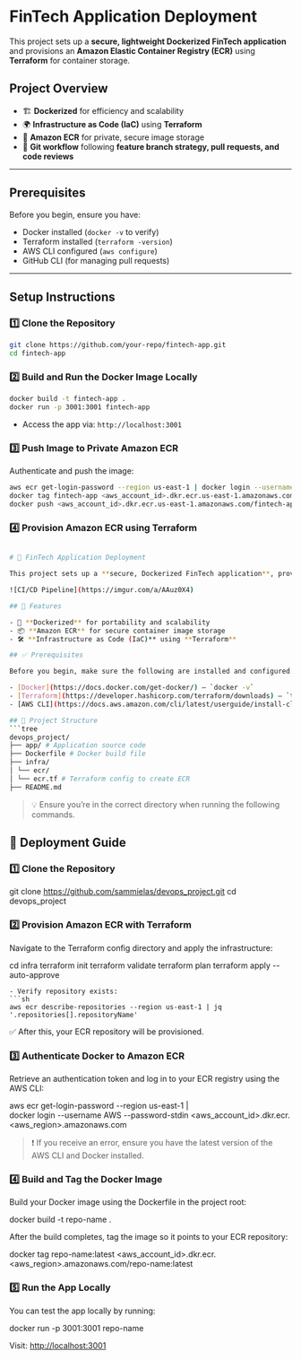 # FinTech Application Deployment

This project sets up a **secure, lightweight Dockerized FinTech application** and provisions an **Amazon Elastic Container Registry (ECR)** using **Terraform** for container storage.

## Project Overview
- 🏗 **Dockerized** for efficiency and scalability  
- 🌍 **Infrastructure as Code (IaC)** using **Terraform**  
- 🚀 **Amazon ECR** for private, secure image storage  
- 🔄 **Git workflow** following **feature branch strategy, pull requests, and code reviews**  

---

## Prerequisites

Before you begin, ensure you have:
- Docker installed (`docker -v` to verify)
- Terraform installed (`terraform -version`)
- AWS CLI configured (`aws configure`)
- GitHub CLI (for managing pull requests)

---

## Setup Instructions

### 1️⃣ Clone the Repository
```sh
git clone https://github.com/your-repo/fintech-app.git
cd fintech-app
```

### 2️⃣ Build and Run the Docker Image Locally
```sh
docker build -t fintech-app .
docker run -p 3001:3001 fintech-app
```
- Access the app via: `http://localhost:3001`

### 3️⃣ Push Image to Private Amazon ECR
Authenticate and push the image:
```sh
aws ecr get-login-password --region us-east-1 | docker login --username AWS --password-stdin <aws_account_id>.dkr.ecr.us-east-1.amazonaws.com
docker tag fintech-app <aws_account_id>.dkr.ecr.us-east-1.amazonaws.com/fintech-app:latest
docker push <aws_account_id>.dkr.ecr.us-east-1.amazonaws.com/fintech-app:latest
```

### 4️⃣ Provision Amazon ECR using Terraform
```sh

# 🚀 FinTech Application Deployment

This project sets up a **secure, Dockerized FinTech application**, provisions a **private Amazon Elastic Container Registry (ECR)** using **Terraform**.

![CI/CD Pipeline](https://imgur.com/a/AAuz0X4) 

## 📌 Features

- 🐳 **Dockerized** for portability and scalability  
- 📦 **Amazon ECR** for secure container image storage  
- 🛠️ **Infrastructure as Code (IaC)** using **Terraform**  

## ✅ Prerequisites

Before you begin, make sure the following are installed and configured:

- [Docker](https://docs.docker.com/get-docker/) – `docker -v`
- [Terraform](https://developer.hashicorp.com/terraform/downloads) – `terraform -version`
- [AWS CLI](https://docs.aws.amazon.com/cli/latest/userguide/install-cliv2.html) – `aws configure`

## 📁 Project Structure
```tree
devops_project/
├── app/ # Application source code
├── Dockerfile # Docker build file
├── infra/
│ └── ecr/
│ └── ecr.tf # Terraform config to create ECR
├── README.md
```

> 💡 Ensure you’re in the correct directory when running the following commands.

## 🧭 Deployment Guide

### 1️⃣ Clone the Repository

git clone https://github.com/sammielas/devops_project.git
cd devops_project

### 2️⃣ Provision Amazon ECR with Terraform

Navigate to the Terraform config directory and apply the infrastructure:

cd infra
terraform init
terraform validate
terraform plan
terraform apply --auto-approve
```
- Verify repository exists:
```sh
aws ecr describe-repositories --region us-east-1 | jq '.repositories[].repositoryName'
```



✅ After this, your ECR repository will be provisioned.

### 3️⃣ Authenticate Docker to Amazon ECR
Retrieve an authentication token and log in to your ECR registry using the AWS CLI:

aws ecr get-login-password --region us-east-1 | \
docker login --username AWS --password-stdin <aws_account_id>.dkr.ecr.<aws_region>.amazonaws.com

> ❗ If you receive an error, ensure you have the latest version of the AWS CLI and Docker installed.

### 4️⃣ Build and Tag the Docker Image

Build your Docker image using the Dockerfile in the project root:

docker build -t repo-name .

After the build completes, tag the image so it points to your ECR repository:

docker tag repo-name:latest <aws_account_id>.dkr.ecr.<aws_region>.amazonaws.com/repo-name:latest

### 5️⃣ Run the App Locally 

You can test the app locally by running:


docker run -p 3001:3001 repo-name


Visit: [http://localhost:3001](http://localhost:3001)



